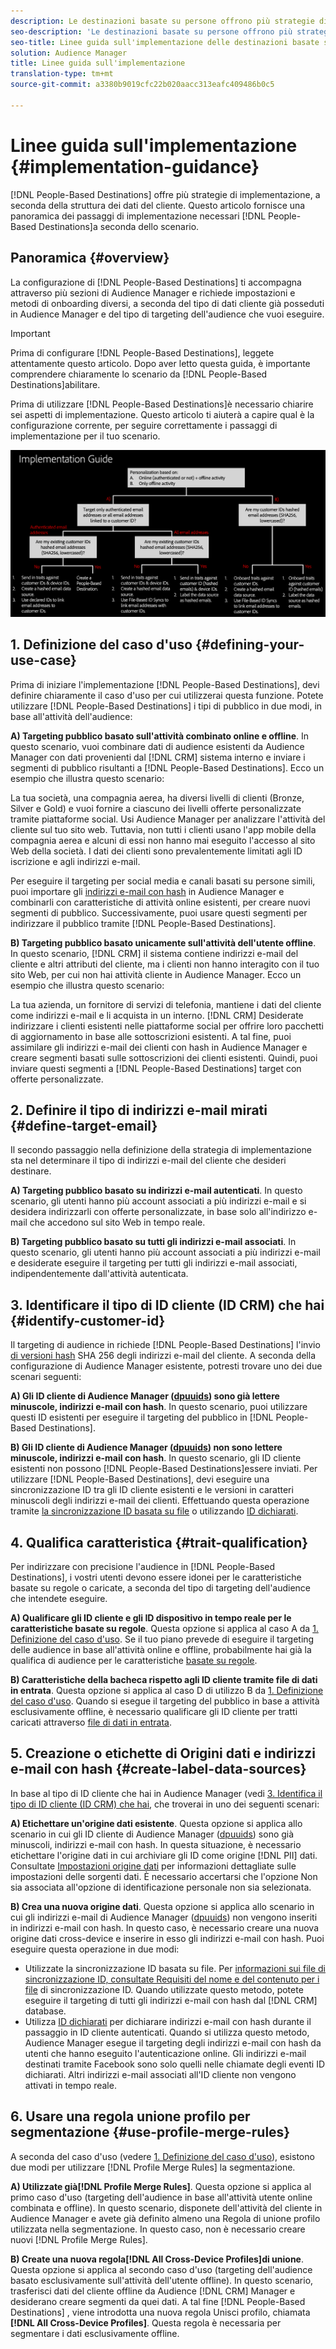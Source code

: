 ```yaml
---
description: Le destinazioni basate su persone offrono più strategie di implementazione, a seconda della struttura dei dati del cliente. Questo articolo fornisce una panoramica dei passaggi di implementazione da seguire per le Destinazioni basate su persone, a seconda dello scenario.
seo-description: 'Le destinazioni basate su persone offrono più strategie di implementazione, a seconda della struttura dei dati del cliente. Questo articolo fornisce una panoramica dei passaggi di implementazione da seguire per le Destinazioni basate su persone, a seconda dello scenario.  '
seo-title: Linee guida sull'implementazione delle destinazioni basate su persone
solution: Audience Manager
title: Linee guida sull'implementazione
translation-type: tm+mt
source-git-commit: a3380b9019cfc22b020aacc313eafc409486b0c5

---
```



# Linee guida sull'implementazione {#implementation-guidance}

[!DNL People-Based Destinations] offre più strategie di implementazione, a seconda della struttura dei dati del cliente. Questo articolo fornisce una panoramica dei passaggi di implementazione necessari [!DNL People-Based Destinations]a seconda dello scenario.

## Panoramica {#overview}

La configurazione di [!DNL People-Based Destinations] ti accompagna attraverso più sezioni di Audience Manager e richiede impostazioni e metodi di onboarding diversi, a seconda del tipo di dati cliente già posseduti in Audience Manager e del tipo di targeting dell'audience che vuoi eseguire.

>[!IMPORTANT]
> Prima di configurare [!DNL People-Based Destinations], leggete attentamente questo articolo. Dopo aver letto questa guida, è importante comprendere chiaramente lo scenario da [!DNL People-Based Destinations]abilitare.

Prima di utilizzare [!DNL People-Based Destinations]è necessario chiarire sei aspetti di implementazione. Questo articolo ti aiuterà a capire qual è la configurazione corrente, per seguire correttamente i passaggi di implementazione per il tuo scenario.

![pbd-implementation](assets/pbd-implementation.png)

## 1. Definizione del caso d'uso {#defining-your-use-case}

Prima di iniziare l'implementazione [!DNL People-Based Destinations], devi definire chiaramente il caso d'uso per cui utilizzerai questa funzione. Potete utilizzare [!DNL People-Based Destinations] i tipi di pubblico in due modi, in base all'attività dell'audience:

**A) Targeting pubblico basato sull'attività combinato online e offline**. In questo scenario, vuoi combinare dati di audience esistenti da Audience Manager con dati provenienti dal [!DNL CRM] sistema interno e inviare i segmenti di pubblico risultanti a [!DNL People-Based Destinations]. Ecco un esempio che illustra questo scenario:

La tua società, una compagnia aerea, ha diversi livelli di clienti (Bronze, Silver e Gold) e vuoi fornire a ciascuno dei livelli offerte personalizzate tramite piattaforme social. Usi Audience Manager per analizzare l'attività del cliente sul tuo sito web. Tuttavia, non tutti i clienti usano l'app mobile della compagnia aerea e alcuni di essi non hanno mai eseguito l'accesso al sito Web della società. I dati dei clienti sono prevalentemente limitati agli ID iscrizione e agli indirizzi e-mail.

Per eseguire il targeting per social media e canali basati su persone simili, puoi importare gli [indirizzi e-mail con hash](people-based-destinations-prerequisites.md) in Audience Manager e combinarli con caratteristiche di attività online esistenti, per creare nuovi segmenti di pubblico. Successivamente, puoi usare questi segmenti per indirizzare il pubblico tramite [!DNL People-Based Destinations].

**B) Targeting pubblico basato unicamente sull'attività dell'utente offline**. In questo scenario, [!DNL CRM] il sistema contiene indirizzi e-mail del cliente e altri attributi del cliente, ma i clienti non hanno interagito con il tuo sito Web, per cui non hai attività cliente in Audience Manager. Ecco un esempio che illustra questo scenario:

La tua azienda, un fornitore di servizi di telefonia, mantiene i dati del cliente come indirizzi e-mail e li acquista in un interno. [!DNL CRM] Desiderate indirizzare i clienti esistenti nelle piattaforme social per offrire loro pacchetti di aggiornamento in base alle sottoscrizioni esistenti. A tal fine, puoi assimilare gli indirizzi e-mail dei clienti con hash in Audience Manager e creare segmenti basati sulle sottoscrizioni dei clienti esistenti. Quindi, puoi inviare questi segmenti a [!DNL People-Based Destinations] target con offerte personalizzate.

## 2. Definire il tipo di indirizzi e-mail mirati {#define-target-email}

Il secondo passaggio nella definizione della strategia di implementazione sta nel determinare il tipo di indirizzi e-mail del cliente che desideri destinare.

**A) Targeting pubblico basato su indirizzi e-mail autenticati**. In questo scenario, gli utenti hanno più account associati a più indirizzi e-mail e si desidera indirizzarli con offerte personalizzate, in base solo all'indirizzo e-mail che accedono sul sito Web in tempo reale.

**B) Targeting pubblico basato su tutti gli indirizzi e-mail associati**. In questo scenario, gli utenti hanno più account associati a più indirizzi e-mail e desiderate eseguire il targeting per tutti gli indirizzi e-mail associati, indipendentemente dall'attività autenticata.

## 3. Identificare il tipo di ID cliente (ID CRM) che hai {#identify-customer-id}

Il targeting di audience in richiede [!DNL People-Based Destinations] l'invio [di versioni hash](people-based-destinations-prerequisites.md) SHA 256 degli indirizzi e-mail del cliente. A seconda della configurazione di Audience Manager esistente, potresti trovare uno dei due scenari seguenti:

**A) Gli ID cliente di Audience Manager ([dpuuids](../../reference/ids-in-aam.md)) sono già lettere minuscole, indirizzi e-mail con hash**. In questo scenario, puoi utilizzare questi ID esistenti per eseguire il targeting del pubblico in [!DNL People-Based Destinations].

**B) Gli ID cliente di Audience Manager ([dpuuids](../../reference/ids-in-aam.md)) non sono lettere minuscole, indirizzi e-mail con hash**. In questo scenario, gli ID cliente esistenti non possono [!DNL People-Based Destinations]essere inviati. Per utilizzare [!DNL People-Based Destinations], devi eseguire una sincronizzazione ID tra gli ID cliente esistenti e le versioni in caratteri minuscoli degli indirizzi e-mail dei clienti. Effettuando questa operazione tramite [la sincronizzazione ID basata su file](../../integration/sending-audience-data/batch-data-transfer-explained/id-sync-file-based.md) o utilizzando [ID dichiarati](../declared-ids.md).

## 4. Qualifica caratteristica {#trait-qualification}

Per indirizzare con precisione l'audience in [!DNL People-Based Destinations], i vostri utenti devono essere idonei per le caratteristiche basate su regole o caricate, a seconda del tipo di targeting dell'audience che intendete eseguire.

**A) Qualificare gli ID cliente e gli ID dispositivo in tempo reale per le caratteristiche basate su regole**. Questa opzione si applica al caso A da [1. Definizione del caso d'uso](people-based-destinations-workflow.md#defining-your-use-case). Se il tuo piano prevede di eseguire il targeting delle audience in base all'attività online e offline, probabilmente hai già la qualifica di audience per le caratteristiche [basate su regole](../traits/trait-qualification-reference.md).

**B) Caratteristiche della bacheca rispetto agli ID cliente tramite file di dati in entrata**. Questa opzione si applica al caso D di utilizzo B da [1. Definizione del caso d'uso](people-based-destinations-workflow.md#defining-your-use-case). Quando si esegue il targeting del pubblico in base a attività esclusivamente offline, è necessario qualificare gli ID cliente per tratti caricati attraverso [file di dati in entrata](../../integration/sending-audience-data/batch-data-transfer-explained/inbound-file-contents.md).

## 5. Creazione o etichette di Origini dati e indirizzi e-mail con hash {#create-label-data-sources}

In base al tipo di ID cliente che hai in Audience Manager (vedi [3. Identifica il tipo di ID cliente (ID CRM) che hai](people-based-destinations-workflow.md#identify-customer-id), che troverai in uno dei seguenti scenari:

**A) Etichettare un'origine dati esistente**. Questa opzione si applica allo scenario in cui gli ID cliente di Audience Manager ([dpuuids](../../reference/ids-in-aam.md)) sono già minuscoli, indirizzi e-mail con hash. In questa situazione, è necessario etichettare l'origine dati in cui archiviare gli ID come origine [!DNL PII] dati. Consultate [Impostazioni origine dati](../datasources-list-and-settings.md) per informazioni dettagliate sulle impostazioni delle sorgenti dati. È necessario accertarsi che l'opzione Non sia associata all'opzione di identificazione personale non sia selezionata.

**B) Crea una nuova origine dati**. Questa opzione si applica allo scenario in cui gli indirizzi e-mail di Audience Manager ([dpuuids](../../reference/ids-in-aam.md)) non vengono inseriti in indirizzi e-mail con hash. In questo caso, è necessario creare una nuova origine dati cross-device e inserire in esso gli indirizzi e-mail con hash. Puoi eseguire questa operazione in due modi:

* Utilizzate la sincronizzazione ID basata su file. Per [informazioni sui file di sincronizzazione ID, consultate Requisiti del nome e del contenuto per i file](../../integration/sending-audience-data/batch-data-transfer-explained/id-sync-file-based.md) di sincronizzazione ID. Quando utilizzate questo metodo, potete eseguire il targeting di tutti gli indirizzi e-mail con hash dal [!DNL CRM] database.
* Utilizza [ID dichiarati](../declared-ids.md) per dichiarare indirizzi e-mail con hash durante il passaggio in ID cliente autenticati. Quando si utilizza questo metodo, Audience Manager esegue il targeting degli indirizzi e-mail con hash da utenti che hanno eseguito l'autenticazione online. Gli indirizzi e-mail destinati tramite Facebook sono solo quelli nelle chiamate degli eventi ID dichiarati. Altri indirizzi e-mail associati all'ID cliente non vengono attivati in tempo reale.

## 6. Usare una regola unione profilo per segmentazione {#use-profile-merge-rules}

A seconda del caso d'uso (vedere [1. Definizione del caso d'uso](people-based-destinations-workflow.md#defining-your-use-case)), esistono due modi per utilizzare [!DNL Profile Merge Rules] la segmentazione.

**A) Utilizzate già[!DNL Profile Merge Rules]**. Questa opzione si applica al primo caso d'uso (targeting dell'audience in base all'attività utente online combinata e offline). In questo scenario, disponete dell'attività del cliente in Audience Manager e avete già definito almeno una Regola di unione profilo utilizzata nella segmentazione. In questo caso, non è necessario creare nuovi [!DNL Profile Merge Rules].

**B) Create una nuova regola[!DNL All Cross-Device Profiles]di unione**. Questa opzione si applica al secondo caso d'uso (targeting dell'audience basato esclusivamente sull'attività dell'utente offline). In questo scenario, trasferisci dati del cliente offline da Audience [!DNL CRM] Manager e desiderano creare segmenti da quei dati. A tal fine [!DNL People-Based Destinations] , viene introdotta una nuova regola Unisci profilo, chiamata **[!DNL All Cross-Device Profiles]**. Questa regola è necessaria per segmentare i dati esclusivamente offline.
